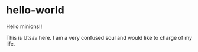 # hello-world

Hello minions!!

This is Utsav here. I am a very confused soul and would like to charge of my life.
